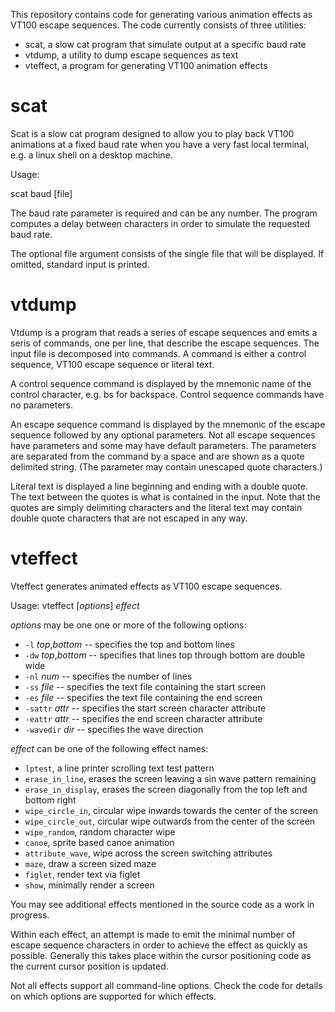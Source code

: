 This repository contains code for generating various
animation effects as VT100 escape sequences.  The code
currently consists of three utilities:
* scat, a slow cat program that simulate output at a specific baud rate
* vtdump, a utility to dump escape sequences as text
* vteffect, a program for generating VT100 animation effects

# scat

Scat is a slow cat program designed to allow you to play
back VT100 animations at a fixed baud rate when you have
a very fast local terminal, e.g. a linux shell on a desktop
machine.

Usage:

scat baud [file]

The baud rate parameter is required and can be any number.
The program computes a delay between characters in order to
simulate the requested baud rate.

The optional file argument consists of the single file that
will be displayed.  If omitted, standard input is printed.

# vtdump

Vtdump is a program that reads a series of escape sequences
and emits a seris of commands, one per line, that describe
the escape sequences.  The input file is decomposed into
commands.  A command is either a control sequence, VT100
escape sequence or literal text.

A control sequence command is displayed by the mnemonic name
of the control character, e.g. bs for backspace.  Control sequence
commands have no parameters.

An escape sequence command is displayed by the mnemonic of
the escape sequence followed by any optional parameters.  Not
all escape sequences have parameters and some may have default
parameters.  The parameters are separated from the command by
a space and are shown as a quote delimited string.  (The parameter
may contain unescaped quote characters.)

Literal text is displayed a line beginning and ending with a
double quote.  The text between the quotes is what is contained
in the input.  Note that the quotes are simply delimiting
characters and the literal text may contain double quote characters
that are not escaped in any way.

# vteffect

Vteffect generates animated effects as VT100 escape sequences.

Usage:
vteffect [*options*] *effect*

*options* may be one one or more of the following options:
* `-l` *top*,*bottom* -- specifies the top and bottom lines
* `-dw` *top*,*bottom* -- specifies that lines top through bottom are double wide
* `-nl` *num* -- specifies the number of lines
* `-ss` *file* -- specifies the text file containing the start screen
* `-es` *file* -- specifies the text file containing the end screen
* `-sattr` *attr* -- specifies the start screen character attribute
* `-eattr` *attr* -- specifies the end screen character attribute
* `-wavedir` *dir* -- specifies the wave direction

*effect* can be one of the following effect names:
* `lptest`, a line printer scrolling text test pattern
* `erase_in_line`, erases the screen leaving a sin wave pattern remaining
* `erase_in_display`, erases the screen diagonally from the top left and bottom right
* `wipe_circle_in`, circular wipe inwards towards the center of the screen
* `wipe_circle_out`, circular wipe outwards from the center of the screen
* `wipe_random`, random character wipe
* `canoe`, sprite based canoe animation
* `attribute_wave`, wipe across the screen switching attributes
* `maze`, draw a screen sized maze
* `figlet`, render text via figlet
* `show`, minimally render a screen

You may see additional effects mentioned in the source code as a work
in progress.

Within each effect, an attempt is made to emit the minimal number of
escape sequence characters in order to achieve the effect as quickly
as possible.  Generally this takes place within the cursor positioning
code as the current cursor position is updated.

Not all effects support all command-line options.  Check the code for
details on which options are supported for which effects.
